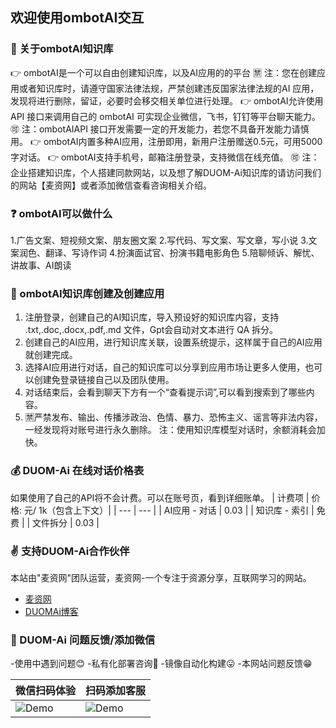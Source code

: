 ## 欢迎使用ombotAI交互

### 💠 关于ombotAI知识库

👉 ombotAI是一个可以自由创建知识库，以及AI应用的的平台
🈲 注：您在创建应用或者知识库时，请遵守国家法律法规，严禁创建违反国家法律法规的AI 应用，发现将进行删除，留证，必要时会移交相关单位进行处理。
👉 ombotAI允许使用 API 接口来调用自己的 ombotAI 可实现企业微信，飞书，钉钉等平台聊天能力。
🉑 注：ombotAIAPI 接口开发需要一定的开发能力，若您不具备开发能力请慎用。
👉 ombotAI内置多种AI应用，注册即用，新用户注册赠送0.5元，可用5000字对话。
👉 ombotAI支持手机号，邮箱注册登录，支持微信在线充值。
🉑 注：企业搭建知识库，个人搭建同款网站，以及想了解DUOM-Ai知识库的请访问我们的网站【麦资网】或者添加微信查看咨询相关介绍。

### ❓ ombotAI可以做什么

1.广告文案、短视频文案、朋友圈文案
2.写代码、写文案、写文章，写小说
3.文案润色、翻译、写诗作词
4.扮演面试官、扮演书籍电影角色
5.陪聊倾诉、解忧、讲故事、AI朗读

### 🔎 ombotAI知识库创建及创建应用

1. 注册登录，创建自己的AI知识库，导入预设好的知识库内容，支持 .txt,.doc,.docx,.pdf,.md 文件，Gpt会自动对文本进行 QA 拆分。
2. 创建自己的AI应用，进行知识库关联，设置系统提示，这样属于自己的AI应用就创建完成。
3. 选择AI应用进行对话，自己的知识库可以分享到应用市场让更多人使用，也可以创建免登录链接自己以及团队使用。
4. 对话结束后，会看到聊天下方有一个“查看提示词”,可以看到搜索到了哪些内容。
5. 🈲严禁发布、输出、传播涉政治、色情、暴力、恐怖主义、谣言等非法内容，一经发现将对账号进行永久删除。
注：使用知识库模型对话时，余额消耗会加快。

### 💰 DUOM-Ai 在线对话价格表

如果使用了自己的API将不会计费。可以在账号页，看到详细账单。
| 计费项 | 价格: 元/ 1k（包含上下文）|
| --- | --- |
| AI应用 - 对话 | 0.03 |
| 知识库 - 索引 | 免费 |
| 文件拆分 | 0.03 |

### ✌ 支持DUOM-Ai合作伙伴

本站由"麦资网"团队运营，麦资网-一个专注于资源分享，互联网学习的网站。
- [麦资网](https://www.mzc77.com/)
- [DUOMAi博客](https://blog.dmai.top/)

### 🔘 DUOM-Ai 问题反馈/添加微信

-使用中遇到问题😊
-私有化部署咨询🤭
-镜像自动化构建😛
-本网站问题反馈😁

| 微信扫码体验        | 扫码添加客服     |
| ----------------------- | -------------------- |
| ![Demo](https://storage.mzc77.com/storagee/duomiai/imgs/duomaixiaochengxu.jpg) |![Demo](https://storage.mzc77.com/storagee/duomiai/imgs/wxxiaoerlang.png) |